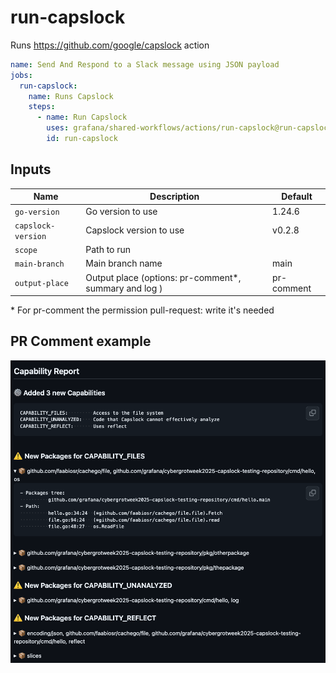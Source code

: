 # run-capslock

Runs https://github.com/google/capslock action

<!-- x-release-please-start-version -->

```yaml
name: Send And Respond to a Slack message using JSON payload
jobs:
  run-capslock:
    name: Runs Capslock
    steps:
      - name: Run Capslock
        uses: grafana/shared-workflows/actions/run-capslock@run-capslock/v0.2.1
        id: run-capslock
```

<!-- x-release-please-end-version -->

## Inputs

| Name               | Description                                            | Default    |
| ------------------ | ------------------------------------------------------ | ---------- |
| `go-version`       | Go version to use                                      | 1.24.6     |
| `capslock-version` | Capslock version to use                                | v0.2.8     |
| `scope`            | Path to run                                            |            |
| `main-branch`      | Main branch name                                       | main       |
| `output-place`     | Output place (options: pr-comment\*, summary and log ) | pr-comment |

\* For pr-comment the permission pull-request: write it's needed

## PR Comment example

![alt text](image.png)
